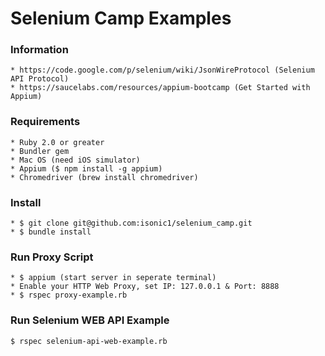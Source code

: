 # Selenium Camp Examples

### Information
	* https://code.google.com/p/selenium/wiki/JsonWireProtocol (Selenium API Protocol)
	* https://saucelabs.com/resources/appium-bootcamp (Get Started with Appium)
	
### Requirements 
	* Ruby 2.0 or greater
	* Bundler gem
	* Mac OS (need iOS simulator)
	* Appium ($ npm install -g appium)
	* Chromedriver (brew install chromedriver)
	
### Install
	* $ git clone git@github.com:isonic1/selenium_camp.git
	* $ bundle install
	
### Run Proxy Script
	* $ appium (start server in seperate terminal)
	* Enable your HTTP Web Proxy, set IP: 127.0.0.1 & Port: 8888
	* $ rspec proxy-example.rb
	
### Run Selenium WEB API Example
	$ rspec selenium-api-web-example.rb 